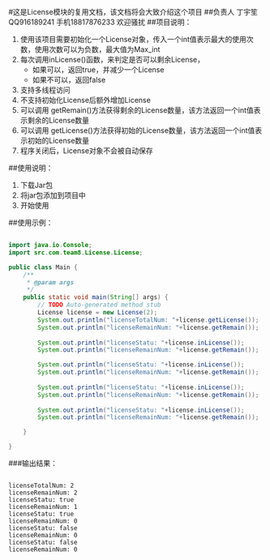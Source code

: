 #这是License模块的复用文档，该文档将会大致介绍这个项目
##负责人 丁宇笙 QQ916189241  手机18817876233 欢迎骚扰
##项目说明：

1. 使用该项目需要初始化一个License对象，传入一个int值表示最大的使用次数，使用次数可以为负数，最大值为Max_int
2. 每次调用inLicense()函数，来判定是否可以剩余License，
    * 如果可以，返回true，并减少一个License
    * 如果不可以，返回false
3. 支持多线程访问
4. 不支持初始化License后额外增加License
5. 可以调用 getRemain()方法获得剩余的License数量，该方法返回一个int值表示剩余的License数量
6. 可以调用 getLicense()方法获得初始的License数量，该方法返回一个int值表示初始的License数量
7. 程序关闭后，License对象不会被自动保存

##使用说明：

1. 下载Jar包
2. 将jar包添加到项目中
3. 开始使用

##使用示例：

``` java

import java.io.Console;
import src.com.team8.License.License;

public class Main {
	/**
	 * @param args
	 */
	public static void main(String[] args) {
		// TODO Auto-generated method stub
		License license = new License(2);
		System.out.println("licenseTotalNum: "+license.getLicense());
		System.out.println("licenseRemainNum: "+license.getRemain());
		
		System.out.println("licenseStatu: "+license.inLicense());
		System.out.println("licenseRemainNum: "+license.getRemain());

		System.out.println("licenseStatu: "+license.inLicense());
		System.out.println("licenseRemainNum: "+license.getRemain());
		
		System.out.println("licenseStatu: "+license.inLicense());
		System.out.println("licenseRemainNum: "+license.getRemain());
		
		System.out.println("licenseStatu: "+license.inLicense());
		System.out.println("licenseRemainNum: "+license.getRemain());

	}

}


```
 
###输出结果：

```

licenseTotalNum: 2
licenseRemainNum: 2
licenseStatu: true
licenseRemainNum: 1
licenseStatu: true
licenseRemainNum: 0
licenseStatu: false
licenseRemainNum: 0
licenseStatu: false
licenseRemainNum: 0

```

